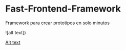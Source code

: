 # Fast-Frontend-Framework
Framework para crear prototipos en solo minutos


![alt text])

[Alt text](https://edinsoncs.com/wp-content/uploads/2020/11/Doc.png?raw=true "Title")
